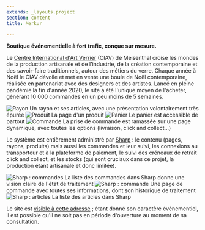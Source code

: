 ```yaml
---
extends: _layouts.project
section: content
title: Merkur

---
```


**Boutique événementielle à fort trafic, conçue sur mesure.**

Le [Centre International d'Art Verrier](https://ciav-meisenthal.fr/) (CIAV) de Meisenthal croise les mondes de la production artisanale et de l’industrie, de la création contemporaine et des savoir-faire traditionnels, autour des métiers du verre. Chaque année à Noël le CIAV dévoile et met en vente une boule de Noël contemporaine, réalisée en partenariat avec des designers et des artistes. Lancé en pleine pandémie la fin d'année 2020, le site a été l'unique moyen de l'acheter, générant 10&nbsp;000 commandes en un peu moins de 5 semaines.

![Rayon](/assets/img/merkur/category.png)
Un rayon et ses articles, avec une présentation volontairement très épurée
![Produit](/assets/img/merkur/product.png)
La page d'un produit
![Panier](/assets/img/merkur/cart.png)
Le panier est accessible de partout
![Commande](/assets/img/merkur/checkout.png)
La prise de commande est ramassée sur une page dynamique, avec toutes les options (livraison, click and collect...)

Le système est entièrement administré par [Sharp](https://sharp.code16.fr) : le contenu (pages, rayons, produits) mais aussi les commandes et leur suivi, les connexions au transporteur et à la plateforme de paiement, le suivi des créneaux de retrait click and collect, et les stocks (qui sont cruciaux dans ce projet, la production étant artisanale et donc limitée).

![Sharp : commandes](/assets/img/merkur/sharp-orders.png)
La liste des commandes dans Sharp donne une vision claire de l'état de traitement
![Sharp : commande](/assets/img/merkur/sharp-order.png)
Une page de commande avec toutes ses informations, dont son historique de traitement
![Sharp : articles](/assets/img/merkur/sharp-products.png)
La liste des articles dans Sharp 

Le site est [visible à cette adresse](https://boutique.ciav-meisenthal.fr) ; étant donné son caractère événementiel, il est possible qu'il ne soit pas en période d'ouverture au moment de sa consultation.
